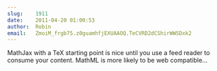 ```yaml
---
slug:    1911
date:    2011-04-20 01:00:53
author:  Robin
email:   ZmoiM_frgb75.z0guamhfjEXUAAOQ.TeCVRD2dCShirWWSDxk2
---
```


MathJax with a TeX starting point is nice until you use a feed reader
to consume your content. MathML is more likely to be web compatible…
